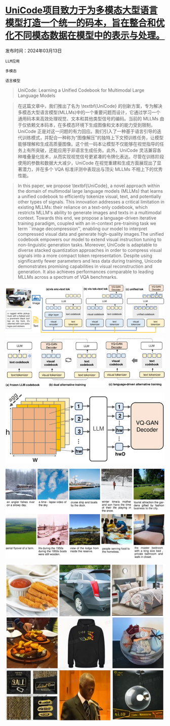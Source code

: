 # [UniCode项目致力于为多模态大型语言模型打造一个统一的码本，旨在整合和优化不同模态数据在模型中的表示与处理。](https://arxiv.org/abs/2403.09072)

发布时间：2024年03月13日

`LLM应用`

`多模态`

`语言模型`

> UniCode: Learning a Unified Codebook for Multimodal Large Language Models

> 在这篇文章中，我们推出了名为 \textbf{UniCode} 的创新方案，专为解决多模态大型语言模型(MLLMs)中的一个重要问题而设计，它通过学习一个通用码本来高效处理视觉、文本和其他类型信号的编码。当前的 MLLMs 由于仅依赖文本码本，在多模态环境下生成图像和文本的能力受到限制，UniCode 正是对这一问题的有力回应。我们引入了一种基于语言引导的迭代训练模式，并配合一种称为“图像解压”的独特上下文预训练任务，让模型能够理解和生成高质量图像。这个统一码本让模型不仅能够在视觉指导的任务上有所突破，还能应用于非语言生成任务。此外，UniCode 灵活兼容各种堆叠量化技术，从而实现视觉信号更紧凑的令牌化表达。尽管在训练阶段使用的参数和数据大大减少，UniCode 在视觉重建和生成方面展现出了显著潜力，并在多个 VQA 标准评测中表现出与顶尖 MLLMs 不相上下的优秀性能。

> In this paper, we propose \textbf{UniCode}, a novel approach within the domain of multimodal large language models (MLLMs) that learns a unified codebook to efficiently tokenize visual, text, and potentially other types of signals. This innovation addresses a critical limitation in existing MLLMs: their reliance on a text-only codebook, which restricts MLLM's ability to generate images and texts in a multimodal context. Towards this end, we propose a language-driven iterative training paradigm, coupled with an in-context pre-training task we term ``image decompression'', enabling our model to interpret compressed visual data and generate high-quality images.The unified codebook empowers our model to extend visual instruction tuning to non-linguistic generation tasks. Moreover, UniCode is adaptable to diverse stacked quantization approaches in order to compress visual signals into a more compact token representation. Despite using significantly fewer parameters and less data during training, Unicode demonstrates promising capabilities in visual reconstruction and generation. It also achieves performances comparable to leading MLLMs across a spectrum of VQA benchmarks.

![UniCode项目致力于为多模态大型语言模型打造一个统一的码本，旨在整合和优化不同模态数据在模型中的表示与处理。](../../../paper_images/2403.09072/x2.png)

![UniCode项目致力于为多模态大型语言模型打造一个统一的码本，旨在整合和优化不同模态数据在模型中的表示与处理。](../../../paper_images/2403.09072/x3.png)

![UniCode项目致力于为多模态大型语言模型打造一个统一的码本，旨在整合和优化不同模态数据在模型中的表示与处理。](../../../paper_images/2403.09072/x4.png)

![UniCode项目致力于为多模态大型语言模型打造一个统一的码本，旨在整合和优化不同模态数据在模型中的表示与处理。](../../../paper_images/2403.09072/x5.png)

![UniCode项目致力于为多模态大型语言模型打造一个统一的码本，旨在整合和优化不同模态数据在模型中的表示与处理。](../../../paper_images/2403.09072/x6.png)